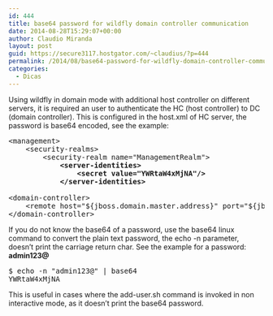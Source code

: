 ```yaml
---
id: 444
title: base64 password for wildfly domain controller communication
date: 2014-08-28T15:29:07+00:00
author: Claudio Miranda
layout: post
guid: https://secure3117.hostgator.com/~claudius/?p=444
permalink: /2014/08/base64-password-for-wildfly-domain-controller-communication/
categories:
  - Dicas
---
```

Using wildfly in domain mode with additional host controller on different servers, it is required an user to authenticate the HC (host controller) to DC (domain controller). This is configured in the host.xml of HC server, the password is base64 encoded, see the example:

<pre>&lt;management&gt;
    &lt;security-realms&gt;
        &lt;security-realm name="ManagementRealm"&gt;
<strong>            &lt;server-identities&gt;</strong>
<strong>                &lt;secret value="YWRtaW4xMjNA"/&gt;</strong>
<strong>            &lt;/server-identities&gt;</strong>

&lt;domain-controller&gt;
    &lt;remote host="${jboss.domain.master.address}" port="${jboss.domain.master.port:9999}" security-realm="ManagementRealm" <strong>username="admin2"</strong> /&gt;
&lt;/domain-controller&gt;</pre>

If you do not know the base64 of a password, use the base64 linux command to convert the plain text password, the echo -n parameter, doesn&#8217;t print the carriage return char. See the example for a password: **admin123@**

<pre>$ echo -n "admin123@" | base64 
YWRtaW4xMjNA
</pre>

This is useful in cases where the add-user.sh command is invoked in non interactive mode, as it doesn&#8217;t print the base64 password.

&nbsp;